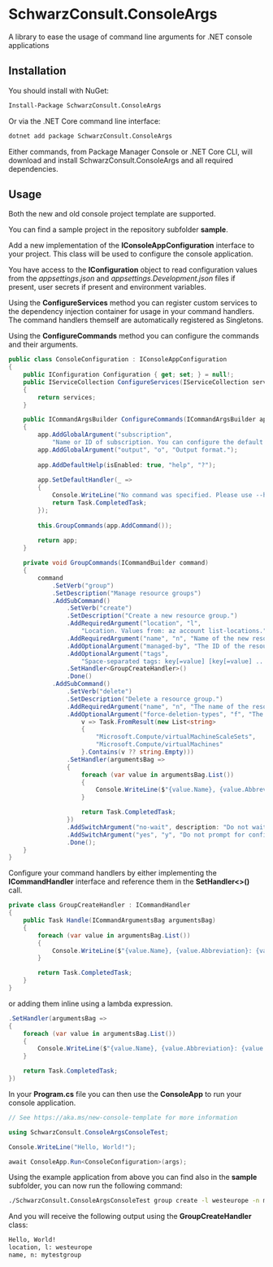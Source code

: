 # SchwarzConsult.ConsoleArgs

A library to ease the usage of command line arguments for .NET console applications

## Installation

You should install with NuGet:
```bash
Install-Package SchwarzConsult.ConsoleArgs
```

Or via the .NET Core command line interface:
```bash
dotnet add package SchwarzConsult.ConsoleArgs
```
Either commands, from Package Manager Console or .NET Core CLI, will download and install SchwarzConsult.ConsoleArgs and all required dependencies.

## Usage

Both the new and old console project template are supported.

You can find a sample project in the repository subfolder **sample**.

Add a new implementation of the **IConsoleAppConfiguration** interface to your project.
This class will be used to configure the console application. 

You have access to the **IConfiguration** object to read configuration values from the *appsettings.json* and *appsettings.Development.json* files if present, user secrets if present and environment variables.

Using the **ConfigureServices** method you can register custom services to the dependency injection container for usage in your command handlers. The command handlers themself are automatically registered as Singletons.

Using the **ConfigureCommands** method you can configure the commands and their arguments.

```csharp
public class ConsoleConfiguration : IConsoleAppConfiguration
{
    public IConfiguration Configuration { get; set; } = null!;
    public IServiceCollection ConfigureServices(IServiceCollection services)
    {
        return services;
    }

    public ICommandArgsBuilder ConfigureCommands(ICommandArgsBuilder app)
    {
        app.AddGlobalArgument("subscription",
            "Name or ID of subscription. You can configure the default subscription using az account set -s NAME_OR_ID.");
        app.AddGlobalArgument("output", "o", "Output format.");
        
        app.AddDefaultHelp(isEnabled: true, "help", "?");
        
        app.SetDefaultHandler(_ =>
        {
            Console.WriteLine("No command was specified. Please use --help to get a list with all possible commands");
            return Task.CompletedTask;
        });
        
        this.GroupCommands(app.AddCommand());
        
        return app;
    }

    private void GroupCommands(ICommandBuilder command)
    {
        command
            .SetVerb("group")
            .SetDescription("Manage resource groups")
            .AddSubCommand()
                .SetVerb("create")
                .SetDescription("Create a new resource group.")
                .AddRequiredArgument("location", "l",
                    "Location. Values from: az account list-locations.")
                .AddRequiredArgument("name", "n", "Name of the new resource group.")
                .AddOptionalArgument("managed-by", "The ID of the resource that manages this resource group.")
                .AddOptionalArgument("tags",
                    "Space-separated tags: key[=value] [key[=value] ...]. Use '' to clear existing tags.")
                .SetHandler<GroupCreateHandler>()
                .Done()
            .AddSubCommand()
                .SetVerb("delete")
                .SetDescription("Delete a resource group.")
                .AddRequiredArgument("name", "n", "The name of the resource group to delete.")
                .AddOptionalArgument("force-deletion-types", "f", "The resource types you want to force delete.",
                    v => Task.FromResult(new List<string>
                    {
                        "Microsoft.Compute/virtualMachineScaleSets",
                        "Microsoft.Compute/virtualMachines"
                    }.Contains(v ?? string.Empty)))
                .SetHandler(argumentsBag =>
                {
                    foreach (var value in argumentsBag.List())
                    {
                        Console.WriteLine($"{value.Name}, {value.Abbreviation}: {value.Value}");
                    }

                    return Task.CompletedTask;
                })
                .AddSwitchArgument("no-wait", description: "Do not wait for the long-running operation to finish.")
                .AddSwitchArgument("yes", "y", "Do not prompt for confirmation.")
                .Done();
    }
}
```

Configure your command handlers by either implementing the **ICommandHandler** interface and reference them in the **SetHandler<>()** call.

```csharp
private class GroupCreateHandler : ICommandHandler
{
    public Task Handle(ICommandArgumentsBag argumentsBag)
    {
        foreach (var value in argumentsBag.List())
        {
            Console.WriteLine($"{value.Name}, {value.Abbreviation}: {value.Value}");
        }

        return Task.CompletedTask;
    }
}
```

or adding them inline using a lambda expression.

```csharp
.SetHandler(argumentsBag =>
{
    foreach (var value in argumentsBag.List())
    {
        Console.WriteLine($"{value.Name}, {value.Abbreviation}: {value.Value}");
    }

    return Task.CompletedTask;
})
```

In your **Program.cs** file you can then use the **ConsoleApp** to run your console application.

```csharp
// See https://aka.ms/new-console-template for more information

using SchwarzConsult.ConsoleArgsConsoleTest;

Console.WriteLine("Hello, World!");

await ConsoleApp.Run<ConsoleConfiguration>(args);
```

Using the example application from above you can find also in the **sample** subfolder, you can now run the following command:
```bash
./SchwarzConsult.ConsoleArgsConsoleTest group create -l westeurope -n mytestgroup
```

And you will receive the following output using the **GroupCreateHandler** class:
```bash
Hello, World!
location, l: westeurope
name, n: mytestgroup

```